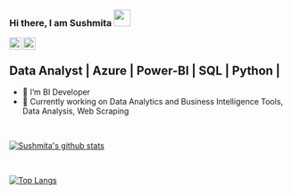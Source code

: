 ### Hi there, I am Sushmita <img src="https://raw.githubusercontent.com/iampavangandhi/iampavangandhi/master/gifs/Hi.gif" width="30px"></h2>

<a href="https://www.linkedin.com/in/sushmitasawant/">
  <img align="left" alt="Sushmita's Linkdein" width="22px" src="https://cdn.jsdelivr.net/npm/simple-icons@v3/icons/linkedin.svg" />
</a>
<a href="https://github.com/Sush-369">
  <img align="left" alt="Sushmita's Github" width="22px" src="https://cdn.jsdelivr.net/npm/simple-icons@v3/icons/github.svg" />
</a>
<br />

## Data Analyst | Azure | Power-BI | SQL | Python |

- 🌱 I’m BI Developer
- 🔭 Currently working on Data Analytics and Business Intelligence Tools, Data Analysis, Web Scraping
<br />
<!--
### Technologies Worked on :

 <a href="https://www.docker.com/" target="_blank" >
    <img src="https://raw.githubusercontent.com/viveknaskar/viveknaskar/master/assets/docker.gif"  height="40" /> 
  </a>
  
  <a href="https://kubernetes.io/" target="_blank" >
    <img src="https://raw.githubusercontent.com/viveknaskar/viveknaskar/master/assets/k8s.gif"  height="40" />
  </a>
  
  <a href="https://www.w3.org/wiki/The_web_standards_model_-_HTML_CSS_and_JavaScript" target="_blank" >
    <img src="https://raw.githubusercontent.com/viveknaskar/viveknaskar/master/assets/html-css-js.png" height="40" />
  </a>
    <a href="https://aws.amazon.com/" target="_blank" >
    <img src="https://raw.githubusercontent.com/viveknaskar/viveknaskar/master/assets/aws.gif"  height="40" />
  </a>
  
  <a href="https://console.cloud.google.com/" target="_blank" >
      <img src="https://raw.githubusercontent.com/viveknaskar/viveknaskar/master/assets/gcp.gif"  height="40" />
    </a>
  
  <a href="https://www.mongodb.com/" target="_blank" >
     <img src="https://raw.githubusercontent.com/viveknaskar/viveknaskar/master/assets/mongo.gif" height="40" />
   </a>
   
  <a href="https://www.postgresql.org/" target="_blank" >
    <img src="https://raw.githubusercontent.com/viveknaskar/viveknaskar/master/assets/postgresql.gif" height="40" />
<br/><br/>
</a>
-->

[![Sushmita's github stats](https://github-readme-stats.vercel.app/api?username=Sush-369&count_private=true&show_icons=true&theme=merko&hide_rank=false)](https://github.com/Sush-369/github-readme-stats)

<br />

[![Top Langs ](https://github-readme-stats.vercel.app/api/top-langs/?username=Sush-369)](https://github.com/Sush-369/github-readme-stats)
